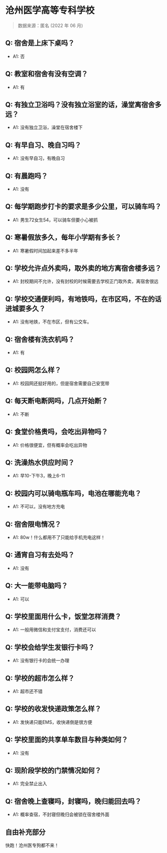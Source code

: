 # 沧州医学高等专科学校

> 数据来源：匿名 (2022 年 06 月)

## Q: 宿舍是上床下桌吗？

- A1: 否

## Q: 教室和宿舍有没有空调？

- A1: 有

## Q: 有独立卫浴吗？没有独立浴室的话，澡堂离宿舍多远？

- A1: 没有独立卫浴，澡堂在宿舍楼下

## Q: 有早自习、晚自习吗？

- A1: 没有早自习，有晚自习

## Q: 有晨跑吗？

- A1: 没有

## Q: 每学期跑步打卡的要求是多少公里，可以骑车吗？

- A1: 男生72女生54，可以骑车但要小心被抓

## Q: 寒暑假放多久，每年小学期有多长？

- A1: 寒暑假时间加起来差不多半年

## Q: 学校允许点外卖吗，取外卖的地方离宿舍楼多远？

- A1: 封校期间不允许，没有封校的时候需要去学校正门取外卖，离宿舍很远

## Q: 学校交通便利吗，有地铁吗，在市区吗，不在的话进城要多久？

- A1: 没有地铁，不在市区，但有公交车。

## Q: 宿舍楼有洗衣机吗？

- A1: 有

## Q: 校园网怎么样？

- A1: 校园网还挺好用的，但是宿舍需要自己安宽带

## Q: 每天断电断网吗，几点开始断？

- A1: 不断

## Q: 食堂价格贵吗，会吃出异物吗？

- A1: 价格很便宜，但有概率会吃出异物

## Q: 洗澡热水供应时间？

- A1: 早10-下午3，晚上6-11

## Q: 校园内可以骑电瓶车吗，电池在哪能充电？

- A1: 不可以，没有地方充电

## Q: 宿舍限电情况？

- A1: 80w！什么都用不了只能给手机充电这样！

## Q: 通宵自习有去处吗？

- A1: 没有

## Q: 大一能带电脑吗？

- A1: 可以

## Q: 学校里面用什么卡，饭堂怎样消费？

- A1: 一般用微信和支付宝支付，消费还可以

## Q: 学校会给学生发银行卡吗？

- A1: 没有银行卡的会统一办理

## Q: 学校的超市怎么样？

- A1: 超市还不错

## Q: 学校的收发快递政策怎么样？

- A1: 发快递只能EMS，收快递倒是很方便

## Q: 学校里面的共享单车数目与种类如何？

- A1: 没有

## Q: 现阶段学校的门禁情况如何？

- A1: 完全禁止出入

## Q: 宿舍晚上查寝吗，封寝吗，晚归能回去吗？

- A1: 概率查宿，不封寝但晚归会被锁在宿舍楼外面

## 自由补充部分

快跑！沧州医专狗都不来！